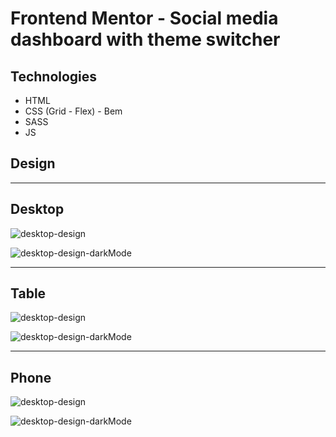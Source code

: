 # Frontend Mentor - Social media dashboard with theme switcher

## Technologies
- HTML
- CSS (Grid - Flex) - Bem
- SASS
- JS

## Design
---
## **Desktop**
![desktop-design](./design/Desktop.png)

![desktop-design-darkMode](./design/Desktop_dark-mode.png)

---

## **Table**
![desktop-design](./design/table.png)

![desktop-design-darkMode](./design/table_dark-mode.png)

---

## **Phone**
![desktop-design](./design/phone.png)

![desktop-design-darkMode](./design/phone_dark-mode.png)

